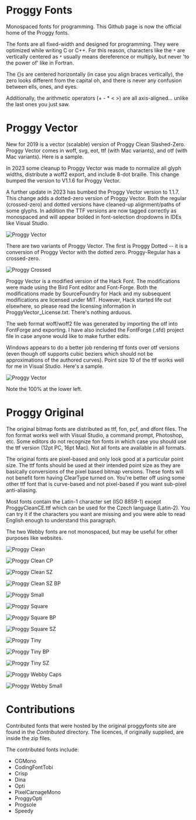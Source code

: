 # Proggy Fonts
Monospaced fonts for programming. This Github page is now the official home of the Proggy fonts.

The fonts are all fixed-width and designed for programming. They were optimized while writing C or C++. For this reason, characters like the `*` are vertically centered as `*` usually means dereference or multiply, but never 'to the power of' like in Fortran.

The {}s are centered horizontally (in case you align braces vertically), the zero looks different from the capital oh, and there is never any confusion between ells, ones, and eyes.

Additionally, the arithmetic operators (+ - * < >) are all axis-aligned... unlike the last ones you just saw.


# Proggy Vector
New for 2019 is a vector (scalable) version of Proggy Clean Slashed-Zero. Proggy Vector comes in woff, svg, eot, ttf (with Mac variants), and otf (with Mac variants). Here is a sample.

In 2023 some cleanup to Proggy Vector was made to normalize all glyph widths, distribute a woff2 export, and include 8-dot braille. This change bumped the version to V1.1.6 for Proggy Vector.

A further update in 2023 has bumbed the Proggy Vector version to 1.1.7. This change adds a dotted-zero version of Proggy Vector. Both the regular (crossed-zero) and dotted versions have cleaned-up alignment/paths of some glyphs. In addition the TTF versions are now tagged correctly as monospaced and will appear bolded in font-selection dropdowns in IDEs like Visual Studio.

![Proggy Vector](https://raw.githubusercontent.com/bluescan/proggyfonts/master/ProggyVector/ProggyVector_Sample.png)

There are two variants of Proggy Vector. The first is Proggy Dotted -- it is a conversion of Proggy Vector with the dotted zero. Proggy-Regular has a crossed-zero.

![Proggy Crossed](https://raw.githubusercontent.com/bluescan/proggyfonts/master/ProggyCrossed/ProggyCrossed_Sample.png)

Proggy Vector is a modified version of the Hack Font. The modifications were made using the Bird Font editor and Font-Forge. Both the modifications made by SourceFoundry for Hack and my subsequent modifications are licensed under MIT. However, Hack started life out elsewhere, so please read the licensing information in ProggyVector_License.txt. There's nothing arduous.

The web format woff/woff2 file was generated by importing the otf into FontForge and exporting. I have also included the FontForge (.sfd) project file in case anyone would like to make further edits.

Windows appears to do a better job rendering ttf fonts over otf versions (even though otf supports cubic beziers which should not be approximations of the authored curves). Point size 10 of the ttf works well for me in Visual Studio. Here's a sample.

![Proggy Vector](https://raw.githubusercontent.com/bluescan/proggyfonts/master/ProggyVector/ProggyVector_SampleVS.png)

Note the 100% at the lower left.


# Proggy Original

The original bitmap fonts are distributed as ttf, fon, pcf, and dfont files. The fon format works well with Visual Studio, a command prompt, Photoshop, etc. Some editors do not recognize fon fonts in which case you should use the ttf version (12pt PC, 16pt Mac). Not all fonts are available in all formats.

The original fonts are pixel-based and only look good at a particular point size. The ttf fonts should be used at their intended point size as they are basically conversions of the pixel based bitmap versions. 
These fonts will not benefit form having ClearType turned on. You're better off using some other ttf font that is curve-based and not pixel-based if you want sub-pixel anti-aliasing.

Most fonts contain the Latin-1 character set (ISO 8859-1) except ProggyCleanCE.ttf which can be used for the Czech language (Latin-2). You can try it if the characters you want are missing and you were able to read English enough to understand this paragraph.

The two Webby fonts are not monospaced, but may be useful for other purposes like websites.

![Proggy Clean](https://raw.githubusercontent.com/bluescan/proggyfonts/master/ProggyOriginal/images/example_proggy_clean.gif)

![Proggy Clean CP](https://raw.githubusercontent.com/bluescan/proggyfonts/master/ProggyOriginal/images/example_proggy_clean_cp.gif)

![Proggy Clean SZ](https://raw.githubusercontent.com/bluescan/proggyfonts/master/ProggyOriginal/images/example_proggy_clean_sz.gif)

![Proggy Clean SZ BP](https://raw.githubusercontent.com/bluescan/proggyfonts/master/ProggyOriginal/images/example_proggy_clean_sz_bp.gif)

![Proggy Small](https://raw.githubusercontent.com/bluescan/proggyfonts/master/ProggyOriginal/images/example_proggy_small.gif)

![Proggy Square](https://raw.githubusercontent.com/bluescan/proggyfonts/master/ProggyOriginal/images/example_proggy_square.gif)

![Proggy Square BP](https://raw.githubusercontent.com/bluescan/proggyfonts/master/ProggyOriginal/images/example_proggy_square_bp.gif)

![Proggy Square SZ](https://raw.githubusercontent.com/bluescan/proggyfonts/master/ProggyOriginal/images/example_proggy_square_sz.gif)

![Proggy Tiny](https://raw.githubusercontent.com/bluescan/proggyfonts/master/ProggyOriginal/images/example_proggy_tiny.gif)

![Proggy Tiny BP](https://raw.githubusercontent.com/bluescan/proggyfonts/master/ProggyOriginal/images/example_proggy_tiny_bp.gif)

![Proggy Tiny SZ](https://raw.githubusercontent.com/bluescan/proggyfonts/master/ProggyOriginal/images/example_proggy_tiny_sz.gif)

![Proggy Webby Caps](https://raw.githubusercontent.com/bluescan/proggyfonts/master/ProggyOriginal/images/example_webby_caps.gif)

![Proggy Webby Small](https://raw.githubusercontent.com/bluescan/proggyfonts/master/ProggyOriginal/images/example_webby_small.gif)

# Contributions
Contributed fonts that were hosted by the original proggyfonts site are found in the *Contributed* directory. The licences, if originally supplied, are inside the zip files.

The contributed fonts include:
* CGMono
* CodingFontTobi
* Crisp
* Dina
* Opti
* PixelCarnageMono
* ProggyOpti
* Progsole
* Speedy
